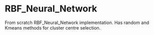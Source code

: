 # RBF_Neural_Network
From scratch RBF_Neural_Network implementation. Has random and Kmeans methods for cluster centre selection.
